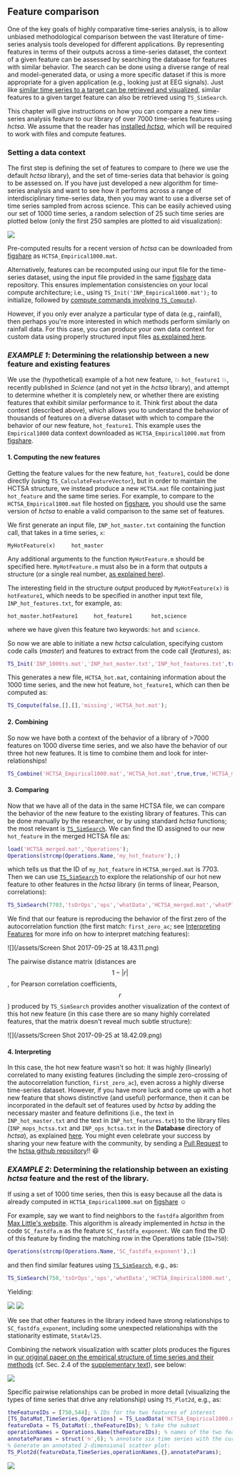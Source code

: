 ## Feature comparison

One of the key goals of highly comparative time-series analysis, is to allow unbiased methodological comparison between the vast literature of time-series analysis tools developed for different applications.
By representing features in terms of their outputs across a time-series dataset, the context of a given feature can be assessed by searching the database for features with similar behavior.
The search can be done using a diverse range of real and model-generated data, or using a more specific dataset if this is more appropriate for a given application (e.g., looking just at EEG signals).
Just like [similar time series to a target can be retrieved and visualized](sim_search.md), similar features to a given target feature can also be retrieved using `TS_SimSearch`.

This chapter will give instructions on how you can compare a new time-series analysis feature to our library of over 7000 time-series features using _hctsa_.
We assume that the reader has [installed _hctsa_](setup.md), which will be required to work with files and compute features.

### Setting a data context
The first step is defining the set of features to compare to (here we use the default _hctsa_ library), and the set of time-series data that behavior is going to be assessed on.
If you have just developed a new algorithm for time-series analysis and want to see how it performs across a range of interdisciplinary time-series data, then you may want to use a diverse set of time series sampled from across science.
This can be easily achieved using our set of 1000 time series, a random selection of 25 such time series are plotted below (only the first 250 samples are plotted to aid visualization):

![](/img/Empirical1000_25_250samples.png)

Pre-computed results for a recent version of _hctsa_ can be downloaded from [figshare](https://figshare.com/articles/1000_Empirical_Time_series/5436136) as `HCTSA_Empirical1000.mat`.

Alternatively, features can be recomputed using our input file for the time-series dataset, using the input file provided in the same [figshare](https://figshare.com/articles/1000_Empirical_Time_series/5436136) data repository.
This ensures implementation consistencies on your local compute architecture; i.e., using `TS_Init('INP_Empirical1000.mat');` to initialize, followed by [compute commands involving `TS_Compute`](running_computations.md)).

However, if you only ever analyze a particular type of data (e.g., rainfall), then perhaps you're more interested in which methods perform similarly on rainfall data.
For this case, you can produce your own data context for custom data using properly structured input files [as explained here](input_files.md).

### _EXAMPLE 1_: Determining the relationship between a new feature and existing features
We use the (hypothetical) example of a hot new feature, :boom: `hot_feature1` :boom:, recently published in _Science_ (and not yet in the _hctsa_ library), and attempt to determine whether it is completely new, or whether there are existing features that exhibit similar performance to it.
Think first about the data context (described above), which allows you to understand the behavior of thousands of features on a diverse dataset with which to compare the behavior of our new feature, `hot_feature1`.
This example uses the `Empirical1000` data context downloaded as `HCTSA_Empirical1000.mat` from [figshare](https://figshare.com/articles/1000_Empirical_Time_series/5436136).

#### 1. Computing the new features
Getting the feature values for the new feature, `hot_feature1`, could be done directly (using `TS_CalculateFeatureVector`), but in order to maintain the HCTSA structure, we instead produce a new `HCTSA.mat` file containing just `hot_feature` and the same time series.
For example, to compare to the `HCTSA_Empirical1000.mat` file hosted on [figshare](https://figshare.com/articles/1000_Empirical_Time_series/5436136), you should use the same version of _hctsa_ to enable a valid comparison to the same set of features.

We first generate an input file, `INP_hot_master.txt` containing the function call, that takes in a time series, `x`:
```
MyHotFeature(x)     hot_master
```
Any additional arguments to the function `MyHotFeature.m` should be specified here.
`MyHotFeature.m` must also be in a form that outputs a structure (or a single real number, [as explained here](input_files.md)).

The interesting field in the structure output produced by `MyHotFeature(x)` is `hotFeature1`, which needs to be specified in another input text file, `INP_hot_features.txt`, for example, as:
```
hot_master.hotFeature1     hot_feature1      hot,science
```
where we have given this feature two keywords: `hot` and `science`.

So now we are able to initiate a new _hctsa_ calculation, specifying custom code calls (*master*) and features to extract from the code call (*features*), as:
```matlab
TS_Init('INP_1000ts.mat','INP_hot_master.txt','INP_hot_features.txt',true,'HCTSA_hot.mat');
```

This generates a new file, `HCTSA_hot.mat`, containing information about the 1000 time series, and the new hot feature, `hot_feature1`, which can then be computed as:
```matlab
TS_Compute(false,[],[],'missing','HCTSA_hot.mat');
```

#### 2. Combining
So now we have both a context of the behavior of a library of >7000 features on 1000 diverse time series, and we also have the behavior of our three hot new features.
It is time to combine them and look for inter-relationships!

```matlab
TS_Combine('HCTSA_Empirical1000.mat','HCTSA_hot.mat',true,true,'HCTSA_merged.mat');
```

#### 3. Comparing

Now that we have all of the data in the same HCTSA file, we can compare the behavior of the new feature to the existing library of features.
This can be done manually by the researcher, or by using standard _hctsa_ functions; the most relevant is [`TS_SimSearch`](sim_search.md).
We can find the ID assigned to our new `hot_feature` in the merged HCTSA file as:
```matlab
load('HCTSA_merged.mat','Operations');
Operations(strcmp(Operations.Name,'my_hot_feature'),:)
```
which tells us that the ID of `my_hot_feature` in `HCTSA_merged.mat` is 7703.
Then we can use [`TS_SimSearch`](sim_search.md) to explore the relationship of our hot new feature to other features in the _hctsa_ library (in terms of linear, Pearson, correlations):

```matlab
TS_SimSearch(7703,'tsOrOps','ops','whatData','HCTSA_merged.mat','whatPlots',{'scatter','matrix'})
```

We find that our feature is reproducing the behavior of the first zero of the autocorrelation function (the first match: `first_zero_ac`; see [Interpreting Features](interpreting-features.md) for more info on how to interpret matching features):

![](/assets/Screen Shot 2017-09-25 at 18.43.11.png)

The pairwise distance matrix (distances are $$1-|r|$$, for Pearson correlation coefficients, $$r$$) produced by `TS_SimSearch` provides another visualization of the context of this hot new feature (in this case there are so many highly correlated features, that the matrix doesn't reveal much subtle structure):

![](/assets/Screen Shot 2017-09-25 at 18.42.09.png)

#### 4. Interpreting
In this case, the hot new feature wasn't so hot: it was highly (linearly) correlated to many existing features (including the simple zero-crossing of the autocorrelation function, `first_zero_ac`), even across a highly diverse time-series dataset.
However, if you have more luck and come up with a hot new feature that shows distinctive (and useful) performance, then it can be incorporated in the default set of features used by _hctsa_ by adding the necessary master and feature definitions (i.e., the text in `INP_hot_master.txt` and the text in `INP_hot_features.txt`) to the library files (`INP_mops_hctsa.txt` and `INP_ops_hctsa.txt` in the **Database** directory of _hctsa_), as explained [here](inputfiles.md).
You might even celebrate your success by sharing your new feature with the community, by sending a [Pull Request](https://help.github.com/articles/using-pull-requests/) to the [hctsa github repository](https://github.com/benfulcher/hctsa)!! :satisfied:


### _EXAMPLE 2_: Determining the relationship between an existing _hctsa_ feature and the rest of the library.

If using a set of 1000 time series, then this is easy because all the data is already computed in `HCTSA_Empirical1000.mat` on [figshare](https://figshare.com/articles/1000_Empirical_Time_series/5436136) :relaxed:

For example, say we want to find neighbors to the `fastdfa` algorithm from [Max Little's website](http://www.maxlittle.net/software/index.php).
This algorithm is already implemented in _hctsa_ in the code `SC_fastdfa.m` as the feature `SC_fastdfa_exponent`.
We can find the ID of this feature by finding the matching row in the Operations table (`ID=750`):
```matlab
Operations(strcmp(Operations.Name,'SC_fastdfa_exponent'),:)
```
and then find similar features using [`TS_SimSearch`](sim_search.md), e.g., as:
```matlab
TS_SimSearch(750,'tsOrOps','ops','whatData','HCTSA_Empirical1000.mat','whatPlots',{'scatter','matrix','network'})
```
Yielding:

![](/img/SC_fastDFA_scatters.png)
![](/img/SC_fastDFA_matrix.png)

We see that other features in the library indeed have strong relationships to `SC_fastdfa_exponent`, including some unexpected relationships with the stationarity estimate, `StatAvl25`.

Combining the network visualization with scatter plots produces the figures in [our original paper on the empirical structure of time series and their methods](http://rsif.royalsocietypublishing.org/content/10/83/20130048.full) (cf. Sec. 2.4 of the [supplementary text](http://rsif.royalsocietypublishing.org/highwire/filestream/23294/field_highwire_adjunct_files/0/rsif20130048supp1.pdf)), see below:

![](/img/ApEn_network.png)

Specific pairwise relationships can be probed in more detail (visualizing the types of time series that drive any relationship) using `TS_Plot2d`, e.g., as:

```matlab
theFeatureIDs = [750,544]; % IDs for the two features of interest
[TS_DataMat,TimeSeries,Operations] = TS_LoadData('HCTSA_Empirical1000.mat'); % load data
featureData = TS_DataMat(:,theFeatureIDs); % take the subset
operationNames = Operations.Name(theFeatureIDs); % names of the two features
annotateParams = struct('n',6); % annotate six time series with the cursor
% Generate an annotated 2-dimensional scatter plot:
TS_Plot2d(featureData,TimeSeries,operationNames,{},annotateParams);
```
![](/img/SC_fastDFA_2d.png)
